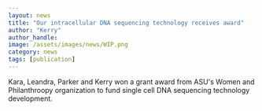 ```yaml
---
layout: news
title: "Our intracellular DNA sequencing technology receives award"
author: "Kerry"
author_handle: 
image: /assets/images/news/WIP.png
category: news
tags: [publication]
---
```

Kara, Leandra, Parker and Kerry won a grant award from ASU's Women and Philanthroopy organization to fund single cell DNA sequencing technology development.